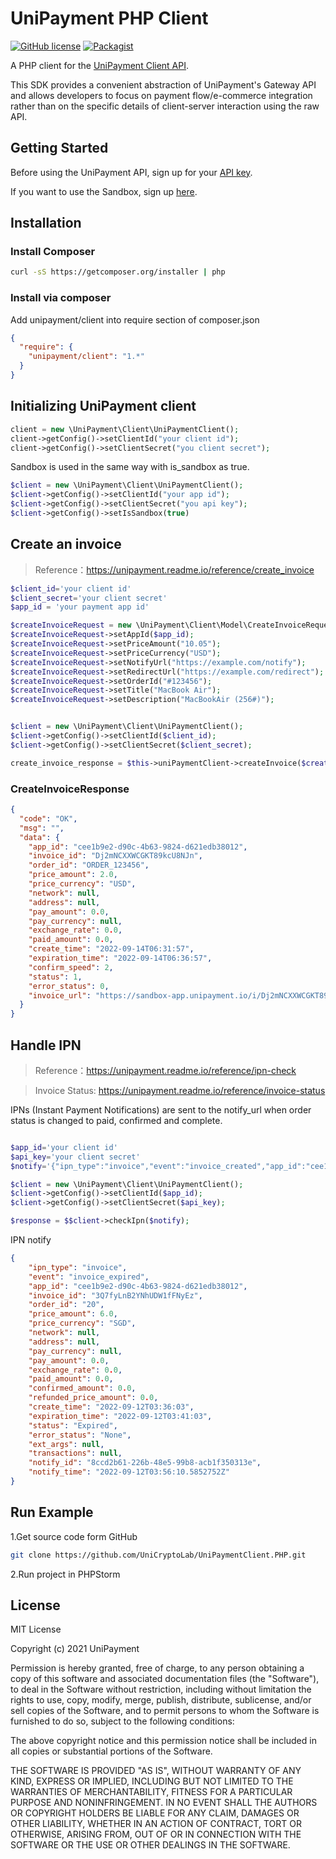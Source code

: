 # UniPayment PHP Client
[![GitHub license](https://img.shields.io/badge/license-MIT-blue.svg?style=flat-square)](https://github.com/UniCryptoLab/UniPaymentClient.PHP/blob/main/UniPaymentClient/LICENSE.txt)
[![Packagist](https://img.shields.io/packagist/v/unipayment/client.svg?style=flat-square)](https://packagist.org/packages/unipayment/client)

A PHP client for the [UniPayment Client API](https://unipayment.readme.io/reference/overview).  

This SDK provides a convenient abstraction of UniPayment's Gateway API and allows developers to focus on payment flow/e-commerce integration rather than on the specific details of client-server interaction using the raw API.


## Getting Started

Before using the UniPayment API, sign up for your [API key](https://console.unipayment.io/).

If you want to use the Sandbox, sign up [here](https://sandbox-console.unipayment.io/).

## Installation

### Install Composer
```bash
curl -sS https://getcomposer.org/installer | php
```

### Install via composer
Add unipayment/client into require section of composer.json 
```json
{
  "require": {
    "unipayment/client": "1.*"
  }
}

```

## Initializing UniPayment client
```php
client = new \UniPayment\Client\UniPaymentClient();
client->getConfig()->setClientId("your client id");
client->getConfig()->setClientSecret("you client secret");

```

Sandbox is used in the same way with is_sandbox as true.

```php
$client = new \UniPayment\Client\UniPaymentClient();
$client->getConfig()->setClientId("your app id");
$client->getConfig()->setClientSecret("you api key");
$client->getConfig()->setIsSandbox(true)
```

## Create an invoice
> Reference：https://unipayment.readme.io/reference/create_invoice

```php
$client_id='your client id'
$client_secret='your client secret'
$app_id = 'your payment app id'

$createInvoiceRequest = new \UniPayment\Client\Model\CreateInvoiceRequest();
$createInvoiceRequest->setAppId($app_id);
$createInvoiceRequest->setPriceAmount("10.05");
$createInvoiceRequest->setPriceCurrency("USD");
$createInvoiceRequest->setNotifyUrl("https://example.com/notify");
$createInvoiceRequest->setRedirectUrl("https://example.com/redirect");
$createInvoiceRequest->setOrderId("#123456");
$createInvoiceRequest->setTitle("MacBook Air");
$createInvoiceRequest->setDescription("MacBookAir (256#)");


$client = new \UniPayment\Client\UniPaymentClient();
$client->getConfig()->setClientId($client_id);
$client->getConfig()->setClientSecret($client_secret);

create_invoice_response = $this->uniPaymentClient->createInvoice($createInvoiceRequest);
```
### CreateInvoiceResponse

```json
{
  "code": "OK",
  "msg": "",
  "data": {
    "app_id": "cee1b9e2-d90c-4b63-9824-d621edb38012",
    "invoice_id": "Dj2mNCXXWCGKT89kcU8NJn",
    "order_id": "ORDER_123456",
    "price_amount": 2.0,
    "price_currency": "USD",
    "network": null,
    "address": null,
    "pay_amount": 0.0,
    "pay_currency": null,
    "exchange_rate": 0.0,
    "paid_amount": 0.0,
    "create_time": "2022-09-14T06:31:57",
    "expiration_time": "2022-09-14T06:36:57",
    "confirm_speed": 2,
    "status": 1,
    "error_status": 0,
    "invoice_url": "https://sandbox-app.unipayment.io/i/Dj2mNCXXWCGKT89kcU8NJn"
  }
}

```

## Handle IPN
> Reference：https://unipayment.readme.io/reference/ipn-check

> Invoice Status: https://unipayment.readme.io/reference/invoice-status

IPNs (Instant Payment Notifications) are sent to the notify_url when order status is changed to paid, confirmed and complete.

```php

$app_id='your client id'
$api_key='your client secret'
$notify='{"ipn_type":"invoice","event":"invoice_created","app_id":"cee1b9e2-d90c-4b63-9824-d621edb38012","invoice_id":"12wQquUmeCPUx3qmp3aHnd","order_id":"ORDER_123456","price_amount":2.0,"price_currency":"USD","network":null,"address":null,"pay_currency":null,"pay_amount":0.0,"exchange_rate":0.0,"paid_amount":0.0,"confirmed_amount":0.0,"refunded_price_amount":0.0,"create_time":"2022-09-14T04:57:54.5599307Z","expiration_time":"2022-09-14T05:02:54.559933Z","status":"New","error_status":"None","ext_args":"Merchant Pass Through Data","transactions":null,"notify_id":"fd58cedd-67c6-4053-ae65-2f6fb09a7d2c","notify_time":"0001-01-01T00:00:00"}';

$client = new \UniPayment\Client\UniPaymentClient();
$client->getConfig()->setClientId($app_id);
$client->getConfig()->setClientSecret($api_key);

$response = $$client->checkIpn($notify);

```

IPN notify
``` json
{
	"ipn_type": "invoice",
	"event": "invoice_expired",
	"app_id": "cee1b9e2-d90c-4b63-9824-d621edb38012",
	"invoice_id": "3Q7fyLnB2YNhUDW1fFNyEz",
	"order_id": "20",
	"price_amount": 6.0,
	"price_currency": "SGD",
	"network": null,
	"address": null,
	"pay_currency": null,
	"pay_amount": 0.0,
	"exchange_rate": 0.0,
	"paid_amount": 0.0,
	"confirmed_amount": 0.0,
	"refunded_price_amount": 0.0,
	"create_time": "2022-09-12T03:36:03",
	"expiration_time": "2022-09-12T03:41:03",
	"status": "Expired",
	"error_status": "None",
	"ext_args": null,
	"transactions": null,
	"notify_id": "8ccd2b61-226b-48e5-99b8-acb1f350313e",
	"notify_time": "2022-09-12T03:56:10.5852752Z"
}
```

## Run Example

1.Get source code form GitHub 
``` bash
git clone https://github.com/UniCryptoLab/UniPaymentClient.PHP.git
```

2.Run project in PHPStorm


## License

MIT License

Copyright (c) 2021 UniPayment

Permission is hereby granted, free of charge, to any person obtaining a copy
of this software and associated documentation files (the "Software"), to deal
in the Software without restriction, including without limitation the rights
to use, copy, modify, merge, publish, distribute, sublicense, and/or sell
copies of the Software, and to permit persons to whom the Software is
furnished to do so, subject to the following conditions:

The above copyright notice and this permission notice shall be included in all
copies or substantial portions of the Software.

THE SOFTWARE IS PROVIDED "AS IS", WITHOUT WARRANTY OF ANY KIND, EXPRESS OR
IMPLIED, INCLUDING BUT NOT LIMITED TO THE WARRANTIES OF MERCHANTABILITY,
FITNESS FOR A PARTICULAR PURPOSE AND NONINFRINGEMENT. IN NO EVENT SHALL THE
AUTHORS OR COPYRIGHT HOLDERS BE LIABLE FOR ANY CLAIM, DAMAGES OR OTHER
LIABILITY, WHETHER IN AN ACTION OF CONTRACT, TORT OR OTHERWISE, ARISING FROM,
OUT OF OR IN CONNECTION WITH THE SOFTWARE OR THE USE OR OTHER DEALINGS IN THE
SOFTWARE.